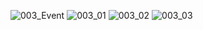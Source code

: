 ![003_Event](https://github.com/ccihxn/2023-2-mobileProgramming/assets/35947666/209d22ea-3e71-481a-bf06-4bc959225ff5)
![003_01](https://github.com/ccihxn/2023-2-mobileProgramming/assets/35947666/5eac1b95-0223-4c3b-a200-c4e00b7e5415)
![003_02](https://github.com/ccihxn/2023-2-mobileProgramming/assets/35947666/adc424cf-1e62-47a2-9ecb-ee6aef2d0a2f)
![003_03](https://github.com/ccihxn/2023-2-mobileProgramming/assets/35947666/17a09f0b-24f0-4a1f-8e3b-a7094490477e)
